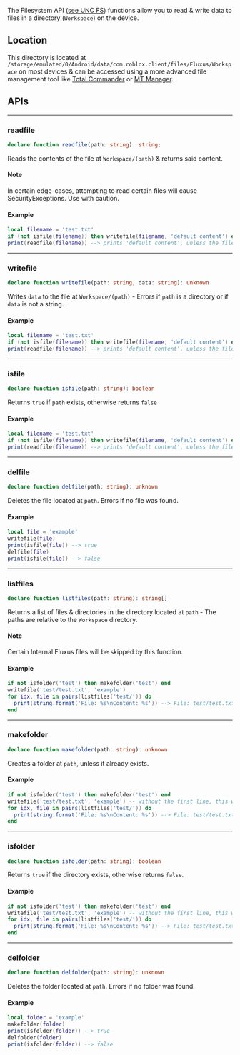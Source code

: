 The Filesystem API ([see UNC FS](https://github.com/unified-naming-convention/NamingStandard/blob/main/api/filesystem.md)) functions allow you to read & write data to files in a directory (`Workspace`) on the device.

## Location

This directory is located at `/storage/emulated/0/Android/data/com.roblox.client/files/Fluxus/Workspace` on most devices & can be accessed using a more advanced file management tool like [Total Commander](https://play.google.com/store/apps/details?id=com.ghisler.android.TotalCommander&pcampaignid=MKT-Other-global-all-co-prtnr-py-PartBadge-Mar2515-1) or [MT Manager](https://apkcombo.com/mt-manager/bin.mt.plus/).

## APIs
---
### readfile
```ts
declare function readfile(path: string): string;
```
Reads the contents of the file at `Workspace/(path)` & returns said content.

#### Note
In certain edge-cases, attempting to read certain files will cause SecurityExceptions. Use with caution.

#### Example
```lua
local filename = 'test.txt'
if (not isfile(filename)) then writefile(filename, 'default content') end
print(readfile(filename)) --> prints 'default content', unless the file is altered on disk.
```
---
### writefile
```ts
declare function writefile(path: string, data: string): unknown
```
Writes `data` to the file at `Workspace/(path)` - Errors if `path` is a directory or if `data` is not a string.

#### Example
```lua
local filename = 'test.txt'
if (not isfile(filename)) then writefile(filename, 'default content') end
print(readfile(filename)) --> prints 'default content', unless the file is altered on disk.
```
---
### isfile
```ts
declare function isfile(path: string): boolean
```
Returns `true` if `path` exists, otherwise returns `false`

#### Example
```lua
local filename = 'test.txt'
if (not isfile(filename)) then writefile(filename, 'default content') end
print(readfile(filename)) --> prints 'default content', unless the file is altered on disk.
```
---
### delfile
```ts
declare function delfile(path: string): unknown
```
Deletes the file located at `path`. Errors if no file was found.
#### Example
```lua
local file = 'example'
writefile(file)
print(isfile(file)) --> true
delfile(file)
print(isfile(file)) --> false
```
---
### listfiles
```ts
declare function listfiles(path: string): string[]
```
Returns a list of files & directories in the directory located at `path` - The paths are relative to the `Workspace` directory.

#### Note
Certain Internal Fluxus files will be skipped by this function.

#### Example
```lua
if not isfolder('test') then makefolder('test') end
writefile('test/test.txt', 'example')
for idx, file in pairs(listfiles('test/')) do
  print(string.format('File: %s\nContent: %s')) --> File: test/test.txt\nContent: example
end
```
---
### makefolder
```ts
declare function makefolder(path: string): unknown
```
Creates a folder at  `path`, unless it already exists.
#### Example
```lua
if not isfolder('test') then makefolder('test') end
writefile('test/test.txt', 'example') -- without the first line, this would've errored because the directory `test/` does not exist
for idx, file in pairs(listfiles('test/')) do
  print(string.format('File: %s\nContent: %s')) --> File: test/test.txt\nContent: example
end
```
---
### isfolder
```ts
declare function isfolder(path: string): boolean
```
Returns `true` if the directory exists, otherwise returns `false`.
#### Example
```lua
if not isfolder('test') then makefolder('test') end
writefile('test/test.txt', 'example') -- without the first line, this would've errored because the directory `test/` does not exist
for idx, file in pairs(listfiles('test/')) do
  print(string.format('File: %s\nContent: %s')) --> File: test/test.txt\nContent: example
end
```
---
### delfolder
```ts
declare function delfolder(path: string): unknown
```
Deletes the folder located at `path`. Errors if no folder was found.
#### Example
```lua
local folder = 'example'
makefolder(folder)
print(isfolder(folder)) --> true
delfolder(folder)
print(isfolder(folder)) --> false
```
